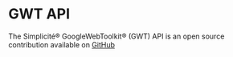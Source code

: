 GWT API
=======

The Simplicit&eacute;&reg; GoogleWebToolkit&reg; (GWT) API is an open source contribution available on [GitHub](https://github.com/simplicitesoftware/gwt-api)